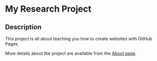 # My Research Project

## Description
This project is all about teaching you how to create websites with GitHub Pages.

More details about the project are available from the [About page](about.md).
